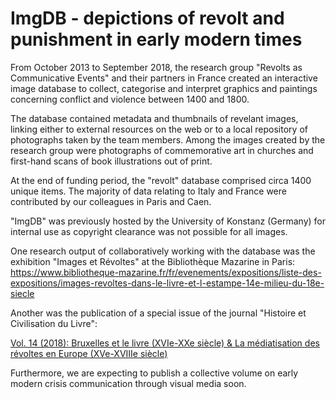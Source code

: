 # ImgDB - depictions of revolt and punishment in early modern times

From October 2013 to September 2018, the research group "Revolts as Communicative Events" and their partners in France created an interactive image database to collect, categorise and interpret graphics and paintings concerning conflict and violence between 1400 and 1800.

The database contained metadata and thumbnails of revelant images, linking either to external resources on the web or to a local repository of photographs taken by the team members. Among the images created by the research group were photographs of commemorative art in churches and first-hand scans of book illustrations out of print.

At the end of funding period, the "revolt" database comprised circa 1400 unique items. The majority of data relating to Italy and France were contributed by our colleagues in Paris and Caen.

"ImgDB" was previously hosted by the University of Konstanz (Germany) for internal use as copyright clearance was not possible for all images. 

One research output of collaboratively working with the database was the exhibition "Images et Révoltes" at the Bibliothèque Mazarine in Paris: https://www.bibliotheque-mazarine.fr/fr/evenements/expositions/liste-des-expositions/images-revoltes-dans-le-livre-et-l-estampe-14e-milieu-du-18e-siecle

Another was the publication of a special issue of the journal "Histoire et Civilisation du Livre":

[Vol. 14 (2018): Bruxelles et le livre (XVIe-XXe siècle) & La médiatisation des révoltes en Europe (XVe-XVIIIe siècle)](https://revues.droz.org/index.php/HCL/issue/view/147)

Furthermore, we are expecting to publish a collective volume on early modern crisis communication through visual media soon.
